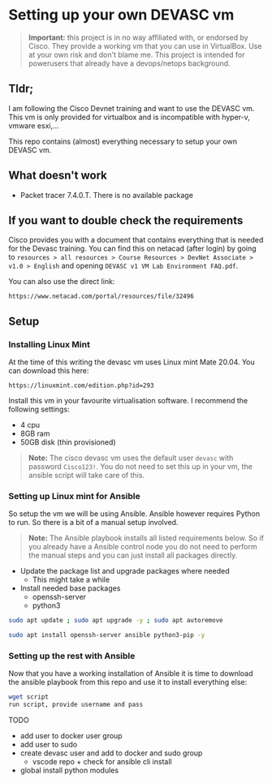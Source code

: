 # Setting up your own DEVASC vm

> **Important:** this project is in no way affiliated with, or endorsed by Cisco. They provide a working vm that you can use in VirtualBox. Use at your own risk and don't blame me. This project is intended for powerusers that already have a devops/netops background.

## Tldr;

I am following the Cisco Devnet training and want to use the DEVASC vm. This vm is only provided for virtualbox and is incompatible with hyper-v, vmware esxi,...

This repo contains (almost) everything necessary to setup your own DEVASC vm.

## What doesn't work

- Packet tracer 7.4.0.T. There is no available package

## If you want to double check the requirements

Cisco provides you with a document that contains everything that is needed for the Devasc training. You can find this on netacad (after login) by going to `resources > all resources > Course Resources > DevNet Associate > v1.0 > English` and opening `DEVASC v1 VM Lab Environment FAQ.pdf`.

You can also use the direct link:

```
https://www.netacad.com/portal/resources/file/32496
```

## Setup

### Installing Linux Mint

At the time of this writing the devasc vm uses Linux mint Mate 20.04. You can download this here:

```
https://linuxmint.com/edition.php?id=293
```

Install this vm in your favourite virtualisation software. I recommend the following settings:

- 4 cpu
- 8GB ram
- 50GB disk (thin provisioned)

> **Note:** The cisco devasc vm uses the default user `devasc` with password `Cisco123!`. You do not need to set this up in your vm, the ansible script will take care of this.

### Setting up Linux mint for Ansible

So setup the vm we will be using Ansible. Ansible however requires Python to run. So there is a bit of a manual setup involved.

> **Note:** The Ansible playbook installs all listed requirements below. So if you already have a Ansible control node you do not need to perform the manual steps and you can just install all packages directly.

- Update the package list and upgrade packages where needed
  - This might take a while
- Install needed base packages
  - openssh-server
  - python3

```bash
sudo apt update ; sudo apt upgrade -y ; sudo apt autoremove

sudo apt install openssh-server ansible python3-pip -y
```

### Setting up the rest with Ansible

Now that you have a working installation of Ansible it is time to download the ansible playbook from this repo and use it to install everything else:

```bash
wget script
run script, provide username and pass
```



TODO

- add user to docker user group
- add user to sudo
- create devasc user and add to docker and sudo group
  - vscode repo + check for ansible cli install
- global install python modules